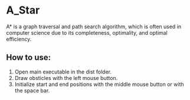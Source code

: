 # A_Star
A* is a graph traversal and path search algorithm, which is often used in computer science due to its completeness, optimality, and optimal efficiency.
## How to use:
1. Open main executable in the dist folder.
2. Draw obsticles with the left mouse button.
3. Initialize start and end positions with the middle mouse button or with the space bar.

